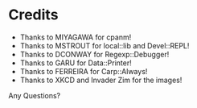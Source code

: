 # Credits

  * Thanks to MIYAGAWA for cpanm!
  * Thanks to MSTROUT for local::lib and Devel::REPL!
  * Thanks to DCONWAY for Regexp::Debugger!
  * Thanks to GARU for Data::Printer!
  * Thanks to FERREIRA for Carp::Always!
  * Thanks to XKCD and Invader Zim for the images!

Any Questions?
